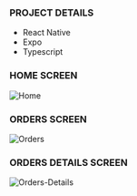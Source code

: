 ### PROJECT DETAILS
- React Native
- Expo
- Typescript

### HOME SCREEN

![Home](https://cdn.discordapp.com/attachments/590682723870310410/797561660579119114/home_screen.jpg)

### ORDERS SCREEN

![Orders](https://cdn.discordapp.com/attachments/590682723870310410/797561684415348736/orders_screen.jpg)

### ORDERS DETAILS SCREEN

![Orders-Details](https://cdn.discordapp.com/attachments/590682723870310410/797561702588743680/order_details_screen.jpg)
